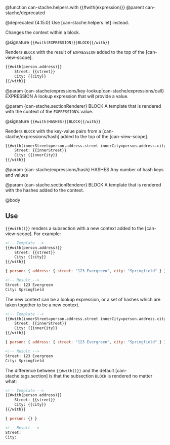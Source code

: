 @function can-stache.helpers.with {{#with(expression)}}
@parent can-stache/deprecated

@deprecated {4.15.0} Use [can-stache.helpers.let] instead.

Changes the context within a block.

@signature `{{#with(EXPRESSION)}}BLOCK{{/with}}`

Renders `BLOCK` with the result of `EXPRESSION` added to the top of the [can-view-scope].

```html
{{#with(person.address)}}
	Street: {{street}}
	City: {{city}}
{{/with}}
```

@param {can-stache/expressions/key-lookup|can-stache/expressions/call} EXPRESSION A lookup expression that will provide a value.

@param {can-stache.sectionRenderer} BLOCK A template that is rendered
with the context of the `EXPRESSION`’s value.

@signature `{{#with(HASHES)}}BLOCK{{/with}}`

Renders `BLOCK` with the key-value pairs from a [can-stache/expressions/hash] added to the top of the [can-view-scope].

```html
{{#with(innerStreet=person.address.street innerCity=person.address.city)}}
    Street: {{innerStreet}}
    City: {{innerCity}}
{{/with}}
```

@param {can-stache/expressions/hash} HASHES Any number of hash keys and values

@param {can-stache.sectionRenderer} BLOCK A template that is rendered
with the hashes added to the context.

@body

## Use

`{{#with()}}` renders a subsection with a new context added to the [can-view-scope].
For example:

```html
<!-- Template -->
{{#with(person.address)}}
	Street: {{street}}
	City: {{city}}
{{/with}}
```

```js
{ person: { address: { street: "123 Evergreen", city: "Springfield" } } }
```

```html
<!-- Result -->
Street: 123 Evergreen
City: Springfield
```

The new context can be a lookup expression, or a set of hashes which are taken together to be a new context.

```html
<!-- Template -->
{{#with(innerStreet=person.address.street innerCity=person.address.city)}}
	Street: {{innerStreet}}
	City: {{innerCity}}
{{/with}}
```

```js
{ person: { address: { street: "123 Evergreen", city: "Springfield" } } }
```

```html
<!-- Result -->
Street: 123 Evergreen
City: Springfield
```

The difference between `{{#with()}}` and the default [can-stache.tags.section]
is that the subsection `BLOCK` is rendered no matter what:

```html
<!-- Template -->
{{#with(person.address)}}
	Street: {{street}}
	City: {{city}}
{{/with}}
```

```js
{ person: {} }
```

```html
<!-- Result -->
Street:
City:
```
